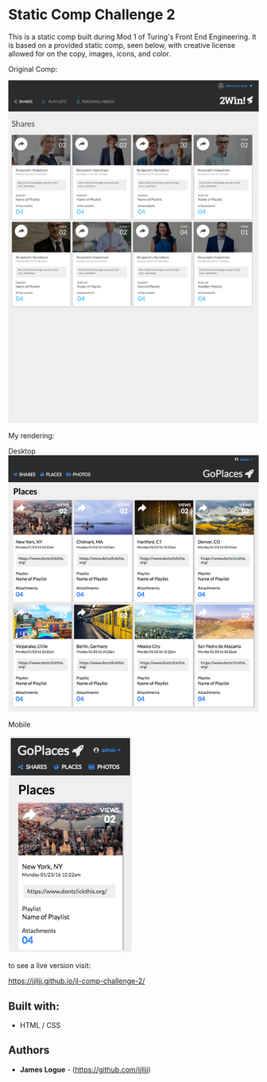 # Static Comp Challenge 2

This is a static comp built during Mod 1 of Turing's Front End Engineering. It is based on a provided static comp, seen below, with creative license allowed for on the copy, images, icons, and color.

Original Comp:

![Alt text](images/static-comp-challenge-comp.jpg?raw=true "Original Comp")

My rendering:

Desktop
![Alt text](images/static-comp-challenge-jl-desktop.png?raw=true "Original Comp")

Mobile

![Alt text](images/static-comp-challenge-jl-mobile.png?raw=true "Original Comp mobile")

to see a live version visit:

https://jjlljj.github.io/jl-comp-challenge-2/

## Built with:

* HTML / CSS

## Authors

* **James Logue** - (https://github.com/jjlljj)


